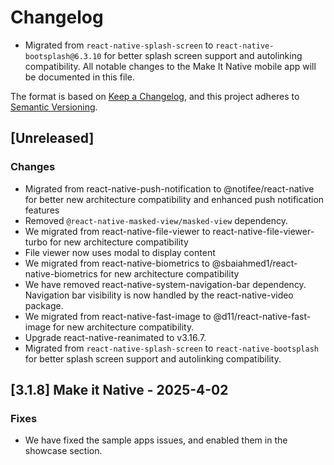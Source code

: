 # Changelog   
-   Migrated from `react-native-splash-screen` to `react-native-bootsplash@6.3.10` for better splash screen support and autolinking compatibility.
All notable changes to the Make It Native mobile app will be documented in this file.

The format is based on [Keep a Changelog](https://keepachangelog.com/en/1.0.0/), and this project adheres to [Semantic Versioning](https://semver.org/spec/v2.0.0.html).

## [Unreleased]

### Changes

-   Migrated from react-native-push-notification to @notifee/react-native for better new architecture compatibility and enhanced push notification features
-   Removed `@react-native-masked-view/masked-view` dependency.
-   We migrated from react-native-file-viewer to react-native-file-viewer-turbo for new architecture compatibility
-   File viewer now uses modal to display content
-   We migrated from react-native-biometrics to @sbaiahmed1/react-native-biometrics for new architecture compatibility
-   We have removed react-native-system-navigation-bar dependency. Navigation bar visibility is now handled by the react-native-video package.
-   We migrated from react-native-fast-image to @d11/react-native-fast-image for new architecture compatibility.
-   Upgrade react-native-reanimated to v3.16.7.
-   Migrated from `react-native-splash-screen` to `react-native-bootsplash` for better splash screen support and autolinking compatibility.

## [3.1.8] Make it Native - 2025-4-02

### Fixes

-   We have fixed the sample apps issues, and enabled them in the showcase section.
